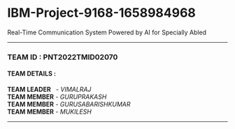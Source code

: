 # IBM-Project-9168-1658984968

Real-Time Communication System Powered by AI for Specially Abled

<hr>

### TEAM ID : PNT2022TMID02070

#### TEAM DETAILS :

**TEAM LEADER** &nbsp;&nbsp;- _VIMALRAJ_<br>
**TEAM MEMBER** - _GURUPRAKASH_<br>
**TEAM MEMBER** - _GURUSABARISHKUMAR_<br>
**TEAM MEMBER** - _MUKILESH_<br>

<hr>
